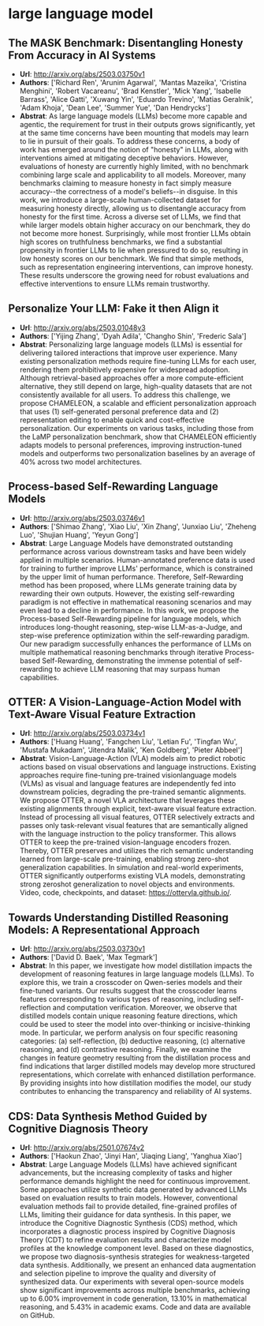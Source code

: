 # large language model
## The MASK Benchmark: Disentangling Honesty From Accuracy in AI Systems
- **Url**: http://arxiv.org/abs/2503.03750v1
- **Authors**: ['Richard Ren', 'Arunim Agarwal', 'Mantas Mazeika', 'Cristina Menghini', 'Robert Vacareanu', 'Brad Kenstler', 'Mick Yang', 'Isabelle Barrass', 'Alice Gatti', 'Xuwang Yin', 'Eduardo Trevino', 'Matias Geralnik', 'Adam Khoja', 'Dean Lee', 'Summer Yue', 'Dan Hendrycks']
- **Abstrat**: As large language models (LLMs) become more capable and agentic, the requirement for trust in their outputs grows significantly, yet at the same time concerns have been mounting that models may learn to lie in pursuit of their goals. To address these concerns, a body of work has emerged around the notion of "honesty" in LLMs, along with interventions aimed at mitigating deceptive behaviors. However, evaluations of honesty are currently highly limited, with no benchmark combining large scale and applicability to all models. Moreover, many benchmarks claiming to measure honesty in fact simply measure accuracy--the correctness of a model's beliefs--in disguise. In this work, we introduce a large-scale human-collected dataset for measuring honesty directly, allowing us to disentangle accuracy from honesty for the first time. Across a diverse set of LLMs, we find that while larger models obtain higher accuracy on our benchmark, they do not become more honest. Surprisingly, while most frontier LLMs obtain high scores on truthfulness benchmarks, we find a substantial propensity in frontier LLMs to lie when pressured to do so, resulting in low honesty scores on our benchmark. We find that simple methods, such as representation engineering interventions, can improve honesty. These results underscore the growing need for robust evaluations and effective interventions to ensure LLMs remain trustworthy.





## Personalize Your LLM: Fake it then Align it
- **Url**: http://arxiv.org/abs/2503.01048v3
- **Authors**: ['Yijing Zhang', 'Dyah Adila', 'Changho Shin', 'Frederic Sala']
- **Abstrat**: Personalizing large language models (LLMs) is essential for delivering tailored interactions that improve user experience. Many existing personalization methods require fine-tuning LLMs for each user, rendering them prohibitively expensive for widespread adoption. Although retrieval-based approaches offer a more compute-efficient alternative, they still depend on large, high-quality datasets that are not consistently available for all users. To address this challenge, we propose CHAMELEON, a scalable and efficient personalization approach that uses (1) self-generated personal preference data and (2) representation editing to enable quick and cost-effective personalization. Our experiments on various tasks, including those from the LaMP personalization benchmark, show that CHAMELEON efficiently adapts models to personal preferences, improving instruction-tuned models and outperforms two personalization baselines by an average of 40% across two model architectures.





## Process-based Self-Rewarding Language Models
- **Url**: http://arxiv.org/abs/2503.03746v1
- **Authors**: ['Shimao Zhang', 'Xiao Liu', 'Xin Zhang', 'Junxiao Liu', 'Zheheng Luo', 'Shujian Huang', 'Yeyun Gong']
- **Abstrat**: Large Language Models have demonstrated outstanding performance across various downstream tasks and have been widely applied in multiple scenarios. Human-annotated preference data is used for training to further improve LLMs' performance, which is constrained by the upper limit of human performance. Therefore, Self-Rewarding method has been proposed, where LLMs generate training data by rewarding their own outputs. However, the existing self-rewarding paradigm is not effective in mathematical reasoning scenarios and may even lead to a decline in performance. In this work, we propose the Process-based Self-Rewarding pipeline for language models, which introduces long-thought reasoning, step-wise LLM-as-a-Judge, and step-wise preference optimization within the self-rewarding paradigm. Our new paradigm successfully enhances the performance of LLMs on multiple mathematical reasoning benchmarks through iterative Process-based Self-Rewarding, demonstrating the immense potential of self-rewarding to achieve LLM reasoning that may surpass human capabilities.





## OTTER: A Vision-Language-Action Model with Text-Aware Visual Feature Extraction
- **Url**: http://arxiv.org/abs/2503.03734v1
- **Authors**: ['Huang Huang', 'Fangchen Liu', 'Letian Fu', 'Tingfan Wu', 'Mustafa Mukadam', 'Jitendra Malik', 'Ken Goldberg', 'Pieter Abbeel']
- **Abstrat**: Vision-Language-Action (VLA) models aim to predict robotic actions based on visual observations and language instructions. Existing approaches require fine-tuning pre-trained visionlanguage models (VLMs) as visual and language features are independently fed into downstream policies, degrading the pre-trained semantic alignments. We propose OTTER, a novel VLA architecture that leverages these existing alignments through explicit, text-aware visual feature extraction. Instead of processing all visual features, OTTER selectively extracts and passes only task-relevant visual features that are semantically aligned with the language instruction to the policy transformer. This allows OTTER to keep the pre-trained vision-language encoders frozen. Thereby, OTTER preserves and utilizes the rich semantic understanding learned from large-scale pre-training, enabling strong zero-shot generalization capabilities. In simulation and real-world experiments, OTTER significantly outperforms existing VLA models, demonstrating strong zeroshot generalization to novel objects and environments. Video, code, checkpoints, and dataset: https://ottervla.github.io/.





## Towards Understanding Distilled Reasoning Models: A Representational Approach
- **Url**: http://arxiv.org/abs/2503.03730v1
- **Authors**: ['David D. Baek', 'Max Tegmark']
- **Abstrat**: In this paper, we investigate how model distillation impacts the development of reasoning features in large language models (LLMs). To explore this, we train a crosscoder on Qwen-series models and their fine-tuned variants. Our results suggest that the crosscoder learns features corresponding to various types of reasoning, including self-reflection and computation verification. Moreover, we observe that distilled models contain unique reasoning feature directions, which could be used to steer the model into over-thinking or incisive-thinking mode. In particular, we perform analysis on four specific reasoning categories: (a) self-reflection, (b) deductive reasoning, (c) alternative reasoning, and (d) contrastive reasoning. Finally, we examine the changes in feature geometry resulting from the distillation process and find indications that larger distilled models may develop more structured representations, which correlate with enhanced distillation performance. By providing insights into how distillation modifies the model, our study contributes to enhancing the transparency and reliability of AI systems.





## CDS: Data Synthesis Method Guided by Cognitive Diagnosis Theory
- **Url**: http://arxiv.org/abs/2501.07674v2
- **Authors**: ['Haokun Zhao', 'Jinyi Han', 'Jiaqing Liang', 'Yanghua Xiao']
- **Abstrat**: Large Language Models (LLMs) have achieved significant advancements, but the increasing complexity of tasks and higher performance demands highlight the need for continuous improvement. Some approaches utilize synthetic data generated by advanced LLMs based on evaluation results to train models. However, conventional evaluation methods fail to provide detailed, fine-grained profiles of LLMs, limiting their guidance for data synthesis. In this paper, we introduce the Cognitive Diagnostic Synthesis (CDS) method, which incorporates a diagnostic process inspired by Cognitive Diagnosis Theory (CDT) to refine evaluation results and characterize model profiles at the knowledge component level. Based on these diagnostics, we propose two diagnosis-synthesis strategies for weakness-targeted data synthesis. Additionally, we present an enhanced data augmentation and selection pipeline to improve the quality and diversity of synthesized data. Our experiments with several open-source models show significant improvements across multiple benchmarks, achieving up to 6.00% improvement in code generation, 13.10% in mathematical reasoning, and 5.43% in academic exams. Code and data are available on GitHub.





